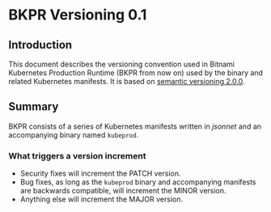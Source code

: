 # BKPR Versioning 0.1

## Introduction

This document describes the versioning convention used in Bitnami Kubernetes Production Runtime (BKPR from now on) used by the binary and related Kubernetes manifests. It is based on [semantic versioning 2.0.0](https://semver.org).

## Summary

BKPR consists of a series of Kubernetes manifests written in *jsonnet* and an accompanying binary named `kubeprod`.

### What triggers a version increment

* Security fixes will increment the PATCH version.
* Bug fixes, as long as the `kubeprod` binary and accompanying manifests are backwards compatible, will increment the MINOR version.
* Anything else will increment the MAJOR version.
